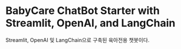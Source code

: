 # BabyCare ChatBot Starter with Streamlit, OpenAI, and LangChain

Streamlit, OpenAI 및 LangChain으로 구축된 육아전용 챗봇이다.